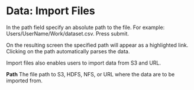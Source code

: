 # Data: Import Files

In the path field specify an absolute path to the
file. For example: Users/UserName/Work/dataset.csv. Press submit.

On the resulting screen the specified path will appear as a
highlighted link. Clicking on the path automatically parses the
data.

Import files also enables users to import data from S3 and URL.

**Path**
The file path to S3, HDFS, NFS, or URL where the data are to be
imported from.

